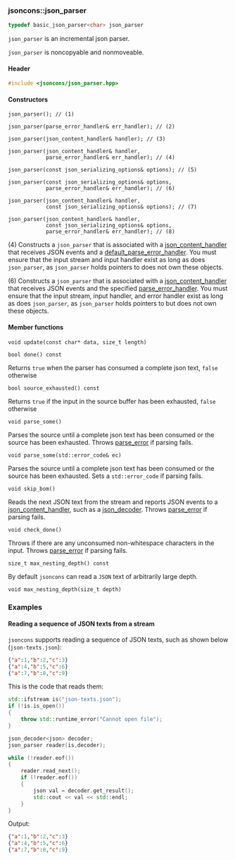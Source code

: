 ### jsoncons::json_parser

```c++
typedef basic_json_parser<char> json_parser
```
`json_parser` is an incremental json parser.

`json_parser` is noncopyable and nonmoveable.

#### Header
```c++
#include <jsoncons/json_parser.hpp>
```
#### Constructors

    json_parser(); // (1)

    json_parser(parse_error_handler& err_handler); // (2)

    json_parser(json_content_handler& handler); // (3)

    json_parser(json_content_handler& handler,
                parse_error_handler& err_handler); // (4)

    json_parser(const json_serializing_options& options); // (5)

    json_parser(const json_serializing_options& options, 
                parse_error_handler& err_handler); // (6)

    json_parser(json_content_handler& handler,
                const json_serializing_options& options); // (7)

    json_parser(json_content_handler& handler, 
                const json_serializing_options& options,
                parse_error_handler& err_handler); // (8)

(4) Constructs a `json_parser` that is associated with a [json_content_handler](json_content_handler.md) that receives JSON events and a [default_parse_error_handler](default_parse_error_handler.md).
You must ensure that the input stream and input handler exist as long as does `json_parser`, as `json_parser` holds pointers to does not own these objects.

(6) Constructs a `json_parser` that is associated with a [json_content_handler](json_content_handler.md) that receives JSON events and the specified [parse_error_handler](parse_error_handler.md).
You must ensure that the input stream, input handler, and error handler exist as long as does `json_parser`, as `json_parser` holds pointers to but does not own these objects.

#### Member functions

    void update(const char* data, size_t length)

    bool done() const
Returns `true` when the parser has consumed a complete json text, `false` otherwise

    bool source_exhausted() const
Returns `true` if the input in the source buffer has been exhausted, `false` otherwise

    void parse_some()
Parses the source until a complete json text has been consumed or the source has been exhausted.
Throws [parse_error](parse_error.md) if parsing fails.

    void parse_some(std::error_code& ec)
Parses the source until a complete json text has been consumed or the source has been exhausted.
Sets a `std::error_code` if parsing fails.

    void skip_bom()
Reads the next JSON text from the stream and reports JSON events to a [json_content_handler](json_content_handler.md), such as a [json_decoder](json_decoder.md).
Throws [parse_error](parse_error.md) if parsing fails.

    void check_done()
Throws if there are any unconsumed non-whitespace characters in the input.
Throws [parse_error](parse_error.md) if parsing fails.

    size_t max_nesting_depth() const
By default `jsoncons` can read a `JSON` text of arbitrarily large depth.

    void max_nesting_depth(size_t depth)

### Examples


#### Reading a sequence of JSON texts from a stream

`jsoncons` supports reading a sequence of JSON texts, such as shown below (`json-texts.json`):
```json
{"a":1,"b":2,"c":3}
{"a":4,"b":5,"c":6}
{"a":7,"b":8,"c":9}
```
This is the code that reads them: 
```c++
std::ifstream is("json-texts.json");
if (!is.is_open())
{
    throw std::runtime_error("Cannot open file");
}

json_decoder<json> decoder;
json_parser reader(is,decoder);

while (!reader.eof())
{
    reader.read_next();
    if (!reader.eof())
    {
        json val = decoder.get_result();
        std::cout << val << std::endl;
    }
}
```
Output:
```json
{"a":1,"b":2,"c":3}
{"a":4,"b":5,"c":6}
{"a":7,"b":8,"c":9}
```
